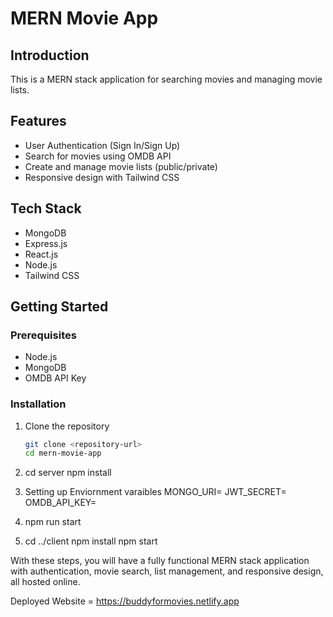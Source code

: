 # MERN Movie App

## Introduction

This is a MERN stack application for searching movies and managing movie lists.

## Features

- User Authentication (Sign In/Sign Up)
- Search for movies using OMDB API
- Create and manage movie lists (public/private)
- Responsive design with Tailwind CSS

## Tech Stack

- MongoDB
- Express.js
- React.js
- Node.js
- Tailwind CSS

## Getting Started

### Prerequisites

- Node.js
- MongoDB
- OMDB API Key

### Installation

1. Clone the repository

   ```bash
   git clone <repository-url>
   cd mern-movie-app

2. cd server
npm install

3. Setting up Enviornment varaibles
MONGO_URI=<your-mongodb-uri>
JWT_SECRET=<your-jwt-secret>
OMDB_API_KEY=<your-omdb-api-key>

4. npm run start

5. cd ../client
npm install
npm start


With these steps, you will have a fully functional MERN stack application with authentication, movie search, list management, and responsive design, all hosted online.


Deployed Website = https://buddyformovies.netlify.app
